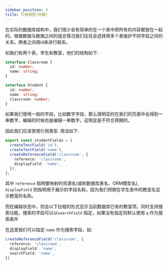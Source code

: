 ```yaml
---
sidebar_position: 4
title: 引用类型(外键)
---
```


在实际的数据库结构中，我们很少会有简单的在一个表中把所有的内容都放在一起的。根据数据与数据之间的组合情况我们往往会选择用多个表维护不同字段之间的关系。两者之间用id来进行联系。

如我们有两个表，学生和教室，他们的结构如下:

```ts
interface Classroom {
  id: number;
  name: string;
}

interface Student {
  id: number;
  name: string;
  classroom: number;
}
```

如果我们使用一般的字段，比如数字字段，那么很明显的在我们的页面中会得到一串数字，编辑的时候也是编辑一串数字。这明显是不符合预期的。

因此我们应该使用引用类型. 用法如下:

```ts
export const studentFields = [
  createTextField('id'),
  createTextField('name'),
  createReferenceField('classroom', {
    reference: 'classroom',
    displayField: 'name',
  }),
];
```

其中 `reference` 指明要映射的资源名(或称数据库表名、ORM模型名), `displayField` 则指明用于展示的字段名称。因为我们预期在学生表中的教室名显示教室的名称。

而在编辑状态中，则会以下拉框的形式显示当前数据库已有的教室项。同时支持搜索功能，搜索的字段可以以`searchField` 指定，如果没有指定则默认使用 `q` 作为搜索条件

在这里我们可以指定 `name` 作为搜索字段，如:
```ts
createReferenceField('classroom', {
  reference: 'classroom',
  displayField: 'name',
  searchField: 'name',
})
```
